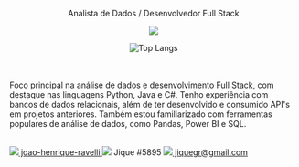<p align="center"> Analista de Dados / Desenvolvedor Full Stack</p>

<p align="center">
  <a href="https://skillicons.dev">
    <img src="https://skillicons.dev/icons?i=py,java,c,django,opencv,html,css,dotnet,mysql" />
  </a>
</p>

<div align="center">
    <img src="https://github-readme-stats.vercel.app/api/top-langs/?username=JiqueGR&layout=compact" alt="Top Langs">
</div>

<br><br>
Foco principal na análise de dados e desenvolvimento Full Stack, com destaque nas linguagens Python, Java e C#. Tenho experiência com bancos de dados relacionais, além de ter desenvolvido e consumido API's em projetos anteriores. Também estou familiarizado com ferramentas populares de análise de dados, como Pandas, Power BI e SQL. <br><br>


<a href="https://www.linkedin.com/in/joao-henrique-ravelli/">
  <img src="https://skillicons.dev/icons?i=linkedin" /> joao-henrique-ravelli
</a>
<a><img src="https://skillicons.dev/icons?i=discord" /> Jique #5895</a>
<a href="mailto:jiquegr@gmail.com">
  <img src="https://skillicons.dev/icons?i=gmail" /> jiquegr@gmail.com
</a>


